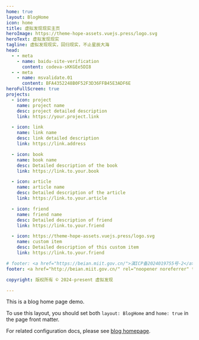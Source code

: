 ```yaml
---
home: true
layout: BlogHome
icon: home
title: 虚拟发现现实主页
heroImage: https://theme-hope-assets.vuejs.press/logo.svg
heroText: 虚拟发现现实
tagline: 虚拟发现现实，回归现实，不止星辰大海
head:
  - - meta
    - name: baidu-site-verification
      content: codeva-sKKGEe5DI8
  - - meta
    - name: msvalidate.01
      content: BFA4352248B0F52F3D36FFB45E3ADF6E
heroFullScreen: true   
projects:
  - icon: project
    name: project name
    desc: project detailed description
    link: https://your.project.link

  - icon: link
    name: link name
    desc: link detailed description
    link: https://link.address

  - icon: book
    name: book name
    desc: Detailed description of the book
    link: https://link.to.your.book

  - icon: article
    name: article name
    desc: Detailed description of the article
    link: https://link.to.your.article

  - icon: friend
    name: friend name
    desc: Detailed description of friend
    link: https://link.to.your.friend

  - icon: https://theme-hope-assets.vuejs.press/logo.svg
    name: custom item
    desc: Detailed description of this custom item
    link: https://link.to.your.friend

# footer: <a href="https://beian.miit.gov.cn/">滇ICP备2024019755号-2</a> | <img src="https://aigc456-1322485937.cos.ap-chengdu.myqcloud.com/load/202404062058072.png" > <a href="https://beian.mps.gov.cn/#/query/webSearch?code=53030202000521">滇公网安备53030202000521</a> 
footer: <a href="http://beian.miit.gov.cn/" rel="noopener noreferrer" target="_blank" style="color:inherit;text-decoration:none;white-space:nowrap;">滇ICP备2024019755号-2</a> / <a href="https://beian.mps.gov.cn/#/query/webSearch?code=53030202000521" rel="noopener noreferrer" target="_blank" style="color:inherit;text-decoration:none;white-space:nowrap;"><img src="https://aigc456-1322485937.cos.ap-chengdu.myqcloud.com/load/202404062058072.png" style="width:1rem;vertical-align:middle;"> 滇公网安备53030202000521</a> | <a href="/about/site.html">关于网站</a>

copyright: 版权所有 © 2024-present 虚拟发现

---
```


This is a blog home page demo.

To use this layout, you should set both `layout: BlogHome` and `home: true` in the page front matter.

For related configuration docs, please see [blog homepage](https://theme-hope.vuejs.press/guide/blog/home/).
